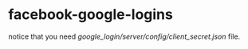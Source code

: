 # facebook-google-logins
notice that you need *google_login/server/config/client_secret.json* file. 
